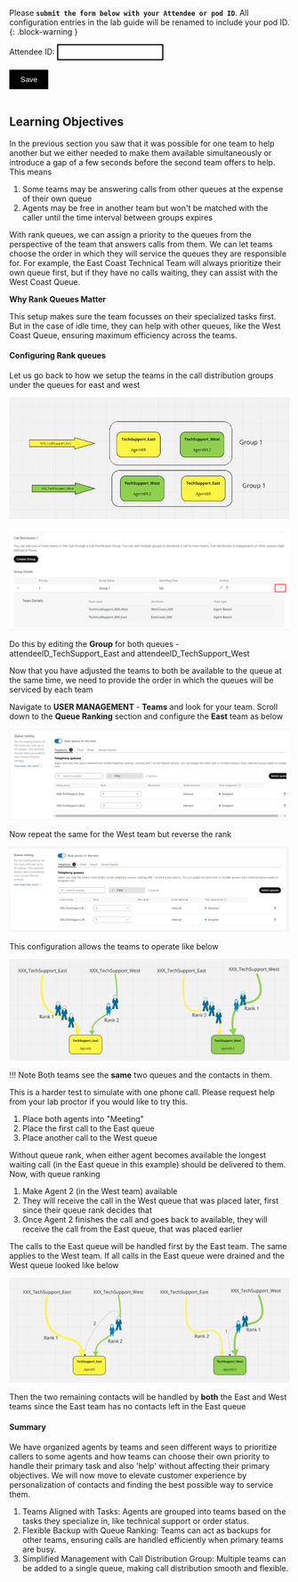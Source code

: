 <script>
 function update () {
    const form = document.forms['attendee-form'];
    if (form) {
      form.addEventListener('submit', function (event) {
        event.preventDefault();
        const inputs = Array.from(form.querySelectorAll('input'));
        const values = inputs.reduce((acc, input) => {
          acc[input.id + '_out'] = input.value;
          return acc;
        }, {});

        Object.entries(values).forEach(([id, value]) => {
          const elements = document.getElementsByClassName(id);
          Array.from(elements).forEach(element => {

            console.log(element.innerHTML);
            if(Number(element.innerHTML) > 99 ){
               console.log(`Got a 99+ attendee: ${element.innerHTML}`);
               element.innerHTML = value;
             }
            else{
               console.log(`Got a sub 99 attendee: ${element.innerHTML}`);
               if(element.innerHTML.includes('gmail.com'))
               {
                element.innerHTML = `0${value}`;
                }
               else{
                element.innerHTML = value;
               }
                }
          });
        });
        const attendeeIDInput = form.elements['attendeeID'];
       if (attendeeIDInput && attendeeIDInput.value !== 'Your_Attendee_ID') {
          localStorage.setItem('attendeeID', attendeeIDInput.value);
        }
      });
    }
  };
</script>
<style>
  /* Style for the button */
  button {
    background-color: black; /* Set the background color to black */
    color: white; /* Set the text color to white */
    border: none; /* Remove the border */
    padding: 10px 20px; /* Add some padding for better appearance */
    cursor: pointer; /* Show a pointer cursor on hover */
  }

   /* Style for the input element */
  input[type="text"] {
    border: 2px solid black; /* Set the border thickness to 2px */
    padding: 5px; /* Add some padding for better appearance */

</style>

Please **`submit the form below with your Attendee or pod ID`**. All configuration entries in the lab guide will be renamed to include your pod ID.
 {: .block-warning }

<script>
document.forms["attendee-form"][1].value = localStorage.getItem("attendeeID") || "Your Attendee ID" 
</script>
<form id="attendee-form">
  <label for="attendee">Attendee ID:</label>
  <input type="text" id="attendee" name="attendee" onChange="update()"><br>
<br>
  <button onclick="update()">Save</button>
</form>

<br/>


## Learning Objectives

 In the previous section you saw that it was possible for one team to help another but we either needed to make them available simultaneously or introduce a gap of a few seconds before the second team offers to help. This means
 
 1. Some teams may be answering calls from other queues at the expense of their own queue 
 2. Agents may be free in another team but won't be matched with the caller until the time interval between groups expires
 
 With rank queues, we can assign a priority to the queues from the perspective of the team that answers calls from them. We can let teams choose the order in which they will service the queues they are responsible for. For example, the East Coast Technical Team will always prioritize their own queue first, but if they have no calls waiting, they can assist with the West Coast Queue. 

**Why Rank Queues Matter**

This setup makes sure the team focusses on their specialized tasks first. But in the case of idle time, they can help with other queues, like the West Coast Queue, ensuring maximum efficiency across the teams. 


#### Configuring Rank queues

Let us go back to how we setup the teams in the call distribution groups under the queues for east and west

![cdg](../assets/teams/cdg_3.png)

![cdg](../assets/cdg/cdg_6.png)

Do this by editing the **Group** for both queues - <w class = "attendee_out">attendeeID</w>_TechSupport_East and <w class = "attendee_out">attendeeID</w>_TechSupport_West

Now that you have adjusted the teams to both be available to the queue at the same time, we need to provide the order in which the queues will be serviced by each team

Navigate to **USER MANAGEMENT** - **Teams** and look for your team. Scroll down to the **Queue Ranking** section and configure the **East** team as below

![rank](../assets/rank/rank_2.png)

Now repeat the same for the West team but reverse the rank

![rank](../assets/rank/rank_1.png)

This configuration allows the teams to operate like below

![rank](../assets/rank/rank_3.png)

!!! Note
    Both teams see the **same** two queues and the contacts in them. 

This is a harder test to simulate with one phone call. Please request help from your lab proctor if you would like to try this.

1. Place both agents into "Meeting"
2. Place the first call to the East queue
3. Place another call to the West queue

Without queue rank, when either agent becomes available the longest waiting call (in the East queue in this example) should be delivered to them. Now, with queue ranking

1. Make Agent 2 (in the West team) available
2. They will receive the call in the West queue that was placed later, first since their queue rank decides that
3. Once Agent 2 finishes the call and goes back to available, they will receive the call from the East queue, that was placed earlier

The calls to the East queue will be handled first by the East team. The same applies to the West team. If all calls in the East queue were drained and the West queue looked like below

![rank](../assets/rank/rank_4.png)

Then the two remaining contacts will be handled by **both** the East and West teams since the East team has no contacts left in the East queue

#### Summary

We have organized agents by teams and seen different ways to prioritize callers to some agents and how teams can choose their own priority to handle their primary task and also 'help' without affecting their primary objectives. We will now move to elevate customer experience by personalization of contacts and finding the best possible way to service them. 

1.	Teams Aligned with Tasks: Agents are grouped into teams based on the tasks they specialize in, like technical support or order status. 
2.	Flexible Backup with Queue Ranking: Teams can act as backups for other teams, ensuring calls are handled efficiently when primary teams are busy.
3.	Simplified Management with Call Distribution Group: Multiple teams can be added to a single queue, making call distribution smooth and flexible. 

